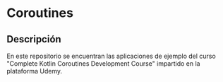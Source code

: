 # Coroutines

## Descripción

En este repositorio se encuentran las aplicaciones de ejemplo del curso "Complete Kotlin Coroutines Development Course" impartido en la plataforma Udemy.

